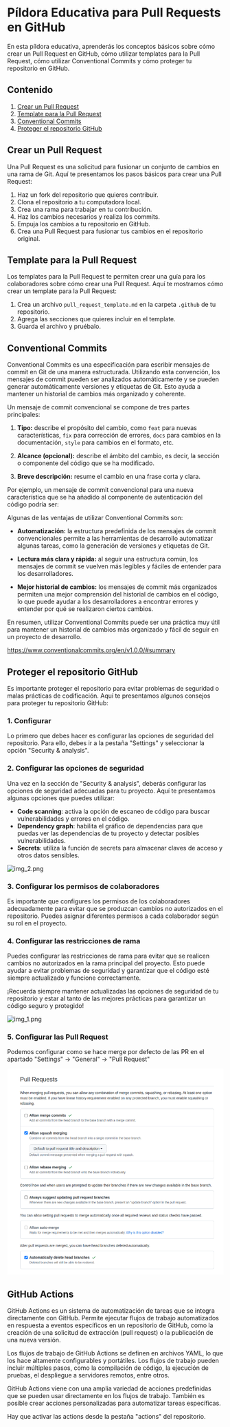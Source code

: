 # Píldora Educativa para Pull Requests en GitHub

En esta píldora educativa, aprenderás los conceptos básicos sobre cómo crear un Pull Request en GitHub, cómo utilizar templates para la Pull Request, cómo utilizar Conventional Commits y cómo proteger tu repositorio en GitHub.

## Contenido

1. [Crear un Pull Request](#crear-un-pull-request)
2. [Template para la Pull Request](#template-para-la-pull-request)
3. [Conventional Commits](#conventional-commits)
4. [Proteger el repositorio GitHub](#proteger-el-repositorio-github)

## Crear un Pull Request

Una Pull Request es una solicitud para fusionar un conjunto de cambios en una rama de Git. Aquí te presentamos los pasos básicos para crear una Pull Request:

1. Haz un fork del repositorio que quieres contribuir.
2. Clona el repositorio a tu computadora local.
3. Crea una rama para trabajar en tu contribución.
4. Haz los cambios necesarios y realiza los commits.
5. Empuja los cambios a tu repositorio en GitHub.
6. Crea una Pull Request para fusionar tus cambios en el repositorio original.

## Template para la Pull Request

Los templates para la Pull Request te permiten crear una guía para los colaboradores sobre cómo crear una Pull Request. Aquí te mostramos cómo crear un template para la Pull Request:

1. Crea un archivo `pull_request_template.md` en la carpeta `.github` de tu repositorio.
2. Agrega las secciones que quieres incluir en el template.
3. Guarda el archivo y pruébalo.

## Conventional Commits


Conventional Commits es una especificación para escribir mensajes de commit en Git de una manera estructurada. Utilizando esta convención, los mensajes de commit pueden ser analizados automáticamente y se pueden generar automáticamente versiones y etiquetas de Git. Esto ayuda a mantener un historial de cambios más organizado y coherente.

Un mensaje de commit convencional se compone de tres partes principales:

1. **Tipo:** describe el propósito del cambio, como `feat` para nuevas características, `fix` para corrección de errores, `docs` para cambios en la documentación, `style` para cambios en el formato, etc.

2. **Alcance (opcional):** describe el ámbito del cambio, es decir, la sección o componente del código que se ha modificado.

3. **Breve descripción:** resume el cambio en una frase corta y clara.

Por ejemplo, un mensaje de commit convencional para una nueva característica que se ha añadido al componente de autenticación del código podría ser:


Algunas de las ventajas de utilizar Conventional Commits son:

- **Automatización:** la estructura predefinida de los mensajes de commit convencionales permite a las herramientas de desarrollo automatizar algunas tareas, como la generación de versiones y etiquetas de Git.

- **Lectura más clara y rápida:** al seguir una estructura común, los mensajes de commit se vuelven más legibles y fáciles de entender para los desarrolladores.

- **Mejor historial de cambios:** los mensajes de commit más organizados permiten una mejor comprensión del historial de cambios en el código, lo que puede ayudar a los desarrolladores a encontrar errores y entender por qué se realizaron ciertos cambios.

En resumen, utilizar Conventional Commits puede ser una práctica muy útil para mantener un historial de cambios más organizado y fácil de seguir en un proyecto de desarrollo.

https://www.conventionalcommits.org/en/v1.0.0/#summary



## Proteger el repositorio GitHub

Es importante proteger el repositorio para evitar problemas de seguridad o malas prácticas de codificación. Aquí te presentamos algunos consejos para proteger tu repositorio GitHub:

### 1. Configurar

Lo primero que debes hacer es configurar las opciones de seguridad del repositorio. Para ello, debes ir a la pestaña "Settings" y seleccionar la opción "Security & analysis".

### 2. Configurar las opciones de seguridad

Una vez en la sección de "Security & analysis", deberás configurar las opciones de seguridad adecuadas para tu proyecto. Aquí te presentamos algunas opciones que puedes utilizar:

- **Code scanning**: activa la opción de escaneo de código para buscar vulnerabilidades y errores en el código.
- **Dependency graph**: habilita el gráfico de dependencias para que puedas ver las dependencias de tu proyecto y detectar posibles vulnerabilidades.
- **Secrets**: utiliza la función de secrets para almacenar claves de acceso y otros datos sensibles.

![img_2.png](img_2.png)

### 3. Configurar los permisos de colaboradores

Es importante que configures los permisos de los colaboradores adecuadamente para evitar que se produzcan cambios no autorizados en el repositorio. Puedes asignar diferentes permisos a cada colaborador según su rol en el proyecto.

### 4. Configurar las restricciones de rama

Puedes configurar las restricciones de rama para evitar que se realicen cambios no autorizados en la rama principal del proyecto. Esto puede ayudar a evitar problemas de seguridad y garantizar que el código esté siempre actualizado y funcione correctamente.

¡Recuerda siempre mantener actualizadas las opciones de seguridad de tu repositorio y estar al tanto de las mejores prácticas para garantizar un código seguro y protegido! 

![img_1.png](img_1.png)

### 5. Configurar las Pull Request

Podemos configurar como se hace merge por defecto de las PR en el apartado "Settings" -> "General" -> "Pull Request"

![img.png](img.png)


## GitHub Actions

GitHub Actions es un sistema de automatización de tareas que se integra directamente con GitHub. Permite ejecutar flujos de trabajo automatizados en respuesta a eventos específicos en un repositorio de GitHub, como la creación de una solicitud de extracción (pull request) o la publicación de una nueva versión.

Los flujos de trabajo de GitHub Actions se definen en archivos YAML, lo que los hace altamente configurables y portátiles. Los flujos de trabajo pueden incluir múltiples pasos, como la compilación de código, la ejecución de pruebas, el despliegue a servidores remotos, entre otros.

GitHub Actions viene con una amplia variedad de acciones predefinidas que se pueden usar directamente en los flujos de trabajo. También es posible crear acciones personalizadas para automatizar tareas específicas.

Hay que activar las actions desde la pestaña "actions" del repositorio.


